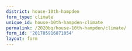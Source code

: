 ```yaml
---
district: house-10th-hampden
form_type: climate
unique_id: house-10th-hampden-climate
permalink: /2020bq/house-10th-hampden/climate/
form_id: '201705916871054'
layout: form
---
```

